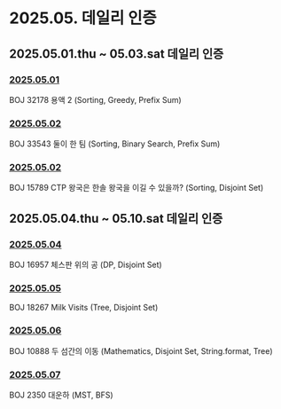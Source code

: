# 2025.05. 데일리 인증

## 2025.05.01.thu ~ 05.03.sat 데일리 인증

### [2025.05.01](https://github.com/jwelyl/daily_certification/blob/main/2025/05/01/25_05_01_daily_certification.md)
BOJ 32178 용액 2 (Sorting, Greedy, Prefix Sum)

### [2025.05.02](https://github.com/jwelyl/daily_certification/blob/main/2025/05/02/25_05_02_daily_certification.md)
BOJ 33543 둘이 한 팀 (Sorting, Binary Search, Prefix Sum)

### [2025.05.02](https://github.com/jwelyl/daily_certification/blob/main/2025/05/03/25_05_03_daily_certification.md)
BOJ 15789 CTP 왕국은 한솔 왕국을 이길 수 있을까? (Sorting, Disjoint Set)

## 2025.05.04.thu ~ 05.10.sat 데일리 인증

### [2025.05.04](https://github.com/jwelyl/daily_certification/blob/main/2025/05/04/25_05_04_daily_certification.md)
BOJ 16957 체스판 위의 공 (DP, Disjoint Set)

### [2025.05.05](https://github.com/jwelyl/daily_certification/blob/main/2025/05/05/25_05_05_daily_certification.md)
BOJ 18267 Milk Visits (Tree, Disjoint Set)

### [2025.05.06](https://github.com/jwelyl/daily_certification/blob/main/2025/05/06/25_05_06_daily_certification.md)
BOJ 10888 두 섬간의 이동 (Mathematics, Disjoint Set, String.format, Tree)

### [2025.05.07](https://github.com/jwelyl/daily_certification/blob/main/2025/05/07/25_05_07_daily_certification.md)
BOJ 2350 대운하 (MST, BFS)
